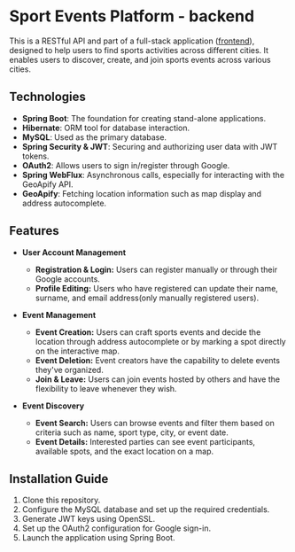 # Sport Events Platform - backend

This is a RESTful API and part of a full-stack application ([frontend](https://github.com/lukamilo99/sport-connecting-people-front)), designed to help users to find sports activities across different cities. It enables users to discover, create, and join sports events across various cities. 

## Technologies

- **Spring Boot**: The foundation for creating stand-alone applications.
- **Hibernate**: ORM tool for database interaction.
- **MySQL**: Used as the primary database.
- **Spring Security & JWT**: Securing and authorizing user data with JWT tokens.
- **OAuth2**: Allows users to sign in/register through Google.
- **Spring WebFlux**: Asynchronous calls, especially for interacting with the GeoApify API.
- **GeoApify**: Fetching location information such as map display and address autocomplete.

## Features

- **User Account Management**
  - **Registration & Login:** Users can register manually or through their Google accounts.
  - **Profile Editing:** Users who have registered can update their name, surname, and email address(only manually registered users).

- **Event Management**
  - **Event Creation:** Users can craft sports events and decide the location through address autocomplete or by marking a spot directly on the interactive map.
  - **Event Deletion:** Event creators have the capability to delete events they've organized.
  - **Join & Leave:** Users can join events hosted by others and have the flexibility to leave whenever they wish.

- **Event Discovery**
  - **Event Search:** Users can browse events and filter them based on criteria such as name, sport type, city, or event date.
  - **Event Details:** Interested parties can see event participants, available spots, and the exact location on a map.

## Installation Guide
1. Clone this repository.
2. Configure the MySQL database and set up the required credentials.
3. Generate JWT keys using OpenSSL.
4. Set up the OAuth2 configuration for Google sign-in.
5. Launch the application using Spring Boot.
